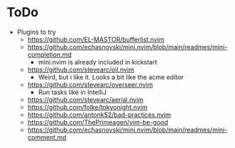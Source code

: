 ToDo
=====

* Plugins to try
  * https://github.com/EL-MASTOR/bufferlist.nvim
  * https://github.com/echasnovski/mini.nvim/blob/main/readmes/mini-completion.md
    * mini.nvim is already included in kickstart
  * https://github.com/stevearc/oil.nvim
    * Weird, but i like it. Looks a bit like the acme editor
  * https://github.com/stevearc/overseer.nvim
    * Run tasks like in IntelliJ
  * https://github.com/stevearc/aerial.nvim
  * https://github.com/folke/tokyonight.nvim
  * https://github.com/antonk52/bad-practices.nvim
  * https://github.com/ThePrimeagen/vim-be-good
  * https://github.com/echasnovski/mini.nvim/blob/main/readmes/mini-comment.md
